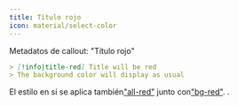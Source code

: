 ```yaml
---
title: Título rojo
icon: material/select-color
---
```


Metadatos de callout: "Título rojo"

```md
> [!info|title-red] Title will be red
> The background color will display as usual
```

El estilo en sí se aplica también["all-red"](../combined-styling/page-3.md)
junto con["bg-red"](../bg-styling/page-3.md).
.

